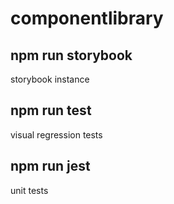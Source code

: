 # componentlibrary

## npm run storybook
storybook instance

## npm run test
visual regression tests

## npm run jest
unit tests
